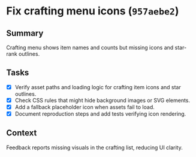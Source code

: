 # Fix crafting menu icons (`957aebe2`)

## Summary
Crafting menu shows item names and counts but missing icons and star-rank outlines.

## Tasks
- [x] Verify asset paths and loading logic for crafting item icons and star outlines.
- [x] Check CSS rules that might hide background images or SVG elements.
- [x] Add a fallback placeholder icon when assets fail to load.
- [x] Document reproduction steps and add tests verifying icon rendering.

## Context
Feedback reports missing visuals in the crafting list, reducing UI clarity.
